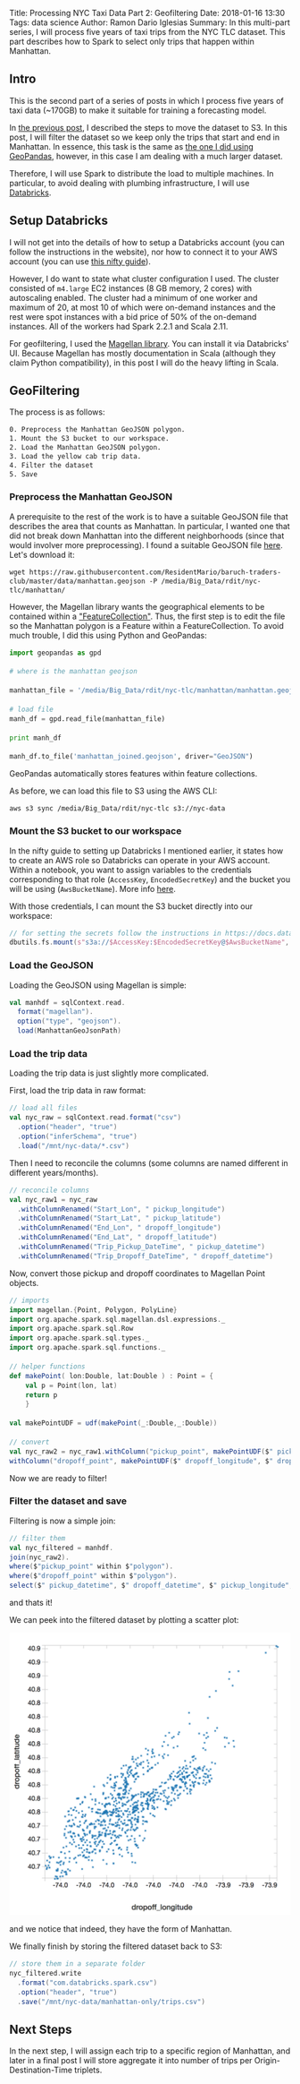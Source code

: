Title: Processing NYC Taxi Data Part 2: Geofiltering
Date: 2018-01-16 13:30
Tags: data science
Author: Ramon Dario Iglesias
Summary: In this multi-part series, I will process five years of taxi trips from the NYC TLC dataset. This part describes how to Spark to select only trips that happen within Manhattan.

## Intro

This is the second part of a series of posts in which I process five years of taxi data (~170GB) to make it suitable for training a forecasting model. 

In [the previous post](http://ramondario.com/processing-nyc-taxi-data-part-1-downloading.html), I described the steps to move the dataset to S3. In this post, I will filter the dataset so we keep only the trips that start and end in Manhattan. In essence, this task is the same as [the one I did using GeoPandas](http://ramondario.com/testing-new-yorks-taxi-dataset-googles-bigquery-and-geopandas.html), however, in this case I am dealing with a much larger dataset.

Therefore, I will use Spark to distribute the load to multiple machines. In particular, to avoid dealing with plumbing infrastructure, I will use [Databricks](https://databricks.com/).

## Setup Databricks

I will not get into the details of how to setup a Databricks account (you can follow the instructions in the website), nor how to connect it to your AWS account (you can use [this nifty guide](https://databricks.com/wp-content/uploads/2015/08/Databricks-how-to-data-import.pdf)). 

However, I do want to state what cluster configuration I used. The cluster consisted of `m4.large` EC2 instances (8 GB memory, 2 cores) with autoscaling enabled. The cluster had a minimum of one worker and maximum of 20, at most 10 of which were on-demand instances and the rest were spot instances with a bid price of 50% of the on-demand instances. All of the workers had Spark 2.2.1 and Scala 2.11. 

For geofiltering, I used the [Magellan library](https://github.com/harsha2010/magellan). You can install it via Databricks' UI. Because Magellan has mostly documentation in Scala (although they claim Python compatibility), in this post I will do the heavy lifting in Scala.

## GeoFiltering

The process is as follows:
    
    0. Preprocess the Manhattan GeoJSON polygon.
    1. Mount the S3 bucket to our workspace.
    2. Load the Manhattan GeoJSON polygon.
    3. Load the yellow cab trip data.
    4. Filter the dataset
    5. Save

### Preprocess the Manhattan GeoJSON

A prerequisite to the rest of the work is to have a suitable GeoJSON file that describes the area that counts as Manhattan. In particular, I wanted one that did not break down Manhattan into the different neighborhoods (since that would involver more preprocessing). I found a suitable GeoJSON file [here](https://raw.githubusercontent.com/ResidentMario/baruch-traders-club/master/data/manhattan.geojson). Let's download it:


```
wget https://raw.githubusercontent.com/ResidentMario/baruch-traders-club/master/data/manhattan.geojson -P /media/Big_Data/rdit/nyc-tlc/manhattan/
```


However, the Magellan library wants the geographical elements to be contained within a ["FeatureCollection"](http://geojson.org/geojson-spec.html#feature-collection-objects). Thus, the first step is to edit the file so the Manhattan polygon is a Feature within a FeatureCollection. To avoid much trouble, I did this using Python and GeoPandas:

```python
import geopandas as gpd

# where is the manhattan geojson

manhattan_file = '/media/Big_Data/rdit/nyc-tlc/manhattan/manhattan.geojson'

# load file
manh_df = gpd.read_file(manhattan_file)

print manh_df

manh_df.to_file('manhattan_joined.geojson', driver="GeoJSON")
```

GeoPandas automatically stores features within feature collections.

As before, we can load this file to S3 using the AWS CLI:

```
aws s3 sync /media/Big_Data/rdit/nyc-tlc s3://nyc-data
```

### Mount the S3 bucket to our workspace

In the nifty guide to setting up Databricks I mentioned earlier, it states how to create an AWS role so Databricks can operate in your AWS account. Within a notebook, you want to assign variables to the credentials corresponding to that role (`AccessKey`, `EncodedSecretKey`) and the bucket you will be using (`AwsBucketName`). More info [here](https://docs.databricks.com/spark/latest/data-sources/aws/amazon-s3.html).

With those credentials, I can mount the S3 bucket directly into our workspace:
```scala
// for setting the secrets follow the instructions in https://docs.databricks.com/spark/latest/data-sources/aws/amazon-s3.html
dbutils.fs.mount(s"s3a://$AccessKey:$EncodedSecretKey@$AwsBucketName", s"/mnt/$MountName")
```

### Load the GeoJSON

Loading the GeoJSON using Magellan is simple:

```scala
val manhdf = sqlContext.read.
  format("magellan").
  option("type", "geojson").
  load(ManhattanGeoJsonPath)
```

### Load the trip data

Loading the trip data is just slightly more complicated.

First, load the trip data in raw format:

```scala
// load all files
val nyc_raw = sqlContext.read.format("csv")
  .option("header", "true")
  .option("inferSchema", "true")
  .load("/mnt/nyc-data/*.csv")
```

Then I need to reconcile the columns (some columns are named different in different years/months).
```scala
// reconcile columns
val nyc_raw1 = nyc_raw
  .withColumnRenamed("Start_Lon", " pickup_longitude")
  .withColumnRenamed("Start_Lat", " pickup_latitude")
  .withColumnRenamed("End_Lon", " dropoff_longitude")
  .withColumnRenamed("End_Lat", " dropoff_latitude")
  .withColumnRenamed("Trip_Pickup_DateTime", " pickup_datetime")
  .withColumnRenamed("Trip_Dropoff_DateTime", " dropoff_datetime")
```

Now, convert those pickup and dropoff coordinates to Magellan Point objects. 

```scala
// imports
import magellan.{Point, Polygon, PolyLine}
import org.apache.spark.sql.magellan.dsl.expressions._
import org.apache.spark.sql.Row
import org.apache.spark.sql.types._
import org.apache.spark.sql.functions._

// helper functions
def makePoint( lon:Double, lat:Double ) : Point = {
    val p = Point(lon, lat)
    return p
    }

val makePointUDF = udf(makePoint(_:Double,_:Double))

// convert
val nyc_raw2 = nyc_raw1.withColumn("pickup_point", makePointUDF($" pickup_longitude", $" pickup_latitude")).
withColumn("dropoff_point", makePointUDF($" dropoff_longitude", $" dropoff_latitude"))
```

Now we are ready to filter!

### Filter the dataset and save

Filtering is now a simple join:

```scala
// filter them
val nyc_filtered = manhdf.
join(nyc_raw2).
where($"pickup_point" within $"polygon").
where($"dropoff_point" within $"polygon").
select($" pickup_datetime", $" dropoff_datetime", $" pickup_longitude", $" pickup_latitude", $" dropoff_longitude", $" dropoff_latitude")
```

and thats it!

We can peek into the filtered dataset by plotting a scatter plot:

![result](images/nyc_filtered.png)

and we notice that indeed, they have the form of Manhattan. 

We finally finish by storing the filtered dataset back to S3:

```scala
// store them in a separate folder
nyc_filtered.write
  .format("com.databricks.spark.csv")
  .option("header", "true")
  .save("/mnt/nyc-data/manhattan-only/trips.csv")
```

## Next Steps

In the next step, I will assign each trip to a specific region of Manhattan, and later in a final post I will store aggregate it into number of trips per Origin-Destination-Time triplets. 

